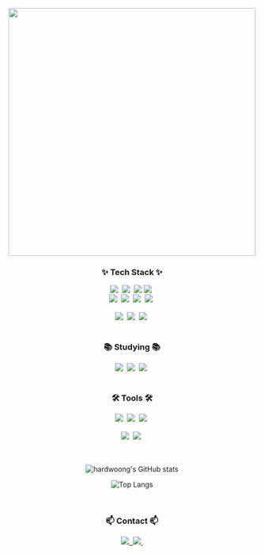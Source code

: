 <!--타이틀 부분-->
<div align="center">
  <img width=500 src="https://github.com/user-attachments/assets/0a4de3c2-7d33-4e4d-bad2-dda1adf7c340" />
</div>

<!--내용 부분-->
<h3 align="center">✨ Tech Stack ✨</h3>
<div align="center">
  <img src="https://img.shields.io/badge/c-00599C?style=for-the-badge&logo=c&logoColor=white">&nbsp
  <img src="https://img.shields.io/badge/node.js-339933?style=for-the-badge&logo=Node.js&logoColor=white">&nbsp
  <img src="https://img.shields.io/badge/JAVA-000000?style=for-the-badge&logo=IntelliJ%20IDEA&logoColor=white">
  <img src="https://img.shields.io/badge/javascript-F7DF1E?style=for-the-badge&logo=javascript&logoColor=black">&nbsp
</div>

<div align="center">
  <img src="https://img.shields.io/badge/python-3670A0?style=for-the-badge&logo=python&logoColor=ffdd54" />&nbsp
  <img src="https://img.shields.io/badge/html5-E34F26.svg?style=for-the-badge&logo=html5&logoColor=white" />&nbsp
  <img src="https://img.shields.io/badge/css3-1572B6.svg?style=for-the-badge&logo=css3&logoColor=white" />&nbsp
  <img src="https://img.shields.io/badge/typescript-007ACC.svg?style=for-the-badge&logo=typescript&logoColor=white" />&nbsp
</div>

<br>

<div align="center">
  <img src="https://img.shields.io/badge/mysql-4479A1?style=for-the-badge&logo=mysql&logoColor=white">&nbsp
  <img src="https://img.shields.io/badge/mongoDB-47A248?style=for-the-badge&logo=MongoDB&logoColor=white">&nbsp
  <img src="https://img.shields.io/badge/firebase-FFCA28?style=for-the-badge&logo=firebase&logoColor=white">&nbsp
</div>

<br>

<h3 align="center">📚 Studying 📚</h3>
<div align="center">
  <img src="https://img.shields.io/badge/react-20232a.svg?style=for-the-badge&logo=react&logoColor=61DAFB" />&nbsp
  <img src="https://img.shields.io/badge/React%20Query-FF4154?style=for-the-badge&logo=react%20query&logoColor=white" />&nbsp
  <img src="https://img.shields.io/badge/spring-6DB33F?style=for-the-badge&logo=spring&logoColor=white">&nbsp
</div>

<br>

<h3 align="center">🛠 Tools 🛠</h3>
<div align="center">
  <img src="https://img.shields.io/badge/git-F05033.svg?style=for-the-badge&logo=git&logoColor=white" />&nbsp
  <img src="https://img.shields.io/badge/github-181717.svg?style=for-the-badge&logo=github&logoColor=white" />&nbsp
  <img src="https://img.shields.io/badge/Notion-F3F3F3.svg?style=for-the-badge&logo=notion&logoColor=black" />&nbsp
</div>

<br>

<div align="center">
  <img src="https://img.shields.io/badge/VSCode-2C2C32.svg?style=for-the-badge&logo=visual-studio-code&logoColor=22ABF3" />&nbsp
  <img src="https://img.shields.io/badge/jupyter-2C2C32.svg?style=for-the-badge&logo=jupyter&logoColor=F37726" />&nbsp
</div>

<br>
<br>

<div align="center">

![hardwoong's GitHub stats](https://github-readme-stats.vercel.app/api?username=hardwoong&show_icons=true&theme=radical)

![Top Langs](https://github-readme-stats.vercel.app/api/top-langs/?username=hardwoong&layout=compact)

</div>

<br>

<h3 align="center">📫 Contact 📫</h3>
<div align="center">
  <a href="https://velog.io/@hardwoong">
    <img src="https://img.shields.io/badge/Velog-1EBC8F?style=for-the-badge&logo=velog&logoColor=white" />&nbsp
  </a>
  <a href="mailto:dew04301@gmail.com">
    <img
      src="https://img.shields.io/badge/dew04301@gmail.com-D14836?style=for-the-badge&logo=gmail&logoColor=white"/>&nbsp
  </a>
</div>
